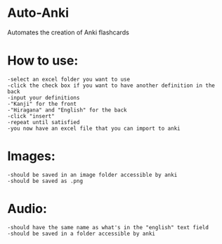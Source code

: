 # Auto-Anki
Automates the creation of Anki flashcards

# How to use:
	-select an excel folder you want to use
	-click the check box if you want to have another definition in the back
	-input your definitions
	-"Kanji" for the front
	-"Hiragana" and "English" for the back
	-click "insert"
	-repeat until satisfied
	-you now have an excel file that you can import to anki
# Images:
	-should be saved in an image folder accessible by anki
	-should be saved as .png

# Audio:
	-should have the same name as what's in the "english" text field
	-should be saved in a folder accessible by anki


